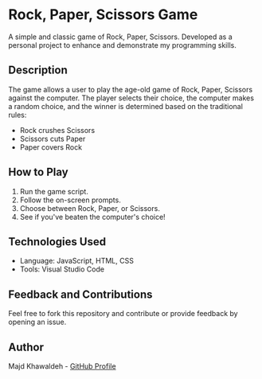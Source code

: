 # Rock, Paper, Scissors Game

A simple and classic game of Rock, Paper, Scissors. Developed as a personal project to enhance and demonstrate my programming skills.

## Description

The game allows a user to play the age-old game of Rock, Paper, Scissors against the computer. The player selects their choice, the computer makes a random choice, and the winner is determined based on the traditional rules:

- Rock crushes Scissors
- Scissors cuts Paper
- Paper covers Rock

## How to Play

1. Run the game script.
2. Follow the on-screen prompts.
3. Choose between Rock, Paper, or Scissors.
4. See if you've beaten the computer's choice!

## Technologies Used

- Language: JavaScript, HTML, CSS
- Tools: Visual Studio Code 


## Feedback and Contributions

Feel free to fork this repository and contribute or provide feedback by opening an issue.

## Author

Majd Khawaldeh - [GitHub Profile](https://github.com/achilles1801)

